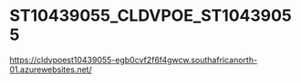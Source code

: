 # ST10439055_CLDVPOE_ST10439055
https://cldvpoest10439055-egb0cvf2f6f4gwcw.southafricanorth-01.azurewebsites.net/
